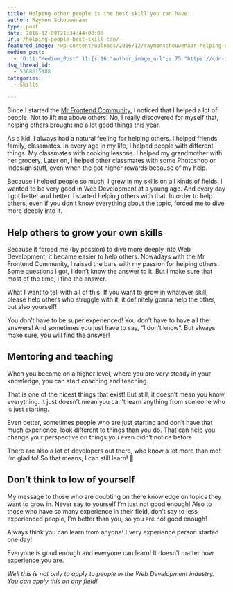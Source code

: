 ```yaml
---
title: Helping other people is the best skill you can have!
author: Raymon Schouwenaar
type: post
date: 2016-12-09T21:34:44+00:00
url: /helping-people-best-skill-can/
featured_image: /wp-content/uploads/2016/12/raymonschouwenaar-helping-others.jpg
medium_post:
  - 'O:11:"Medium_Post":11:{s:16:"author_image_url";s:75:"https://cdn-images-1.medium.com/fit/c/200/200/1*W5ssxLrDoscNIwTcu_fDEA.jpeg";s:10:"author_url";s:33:"https://medium.com/@rsschouwenaar";s:11:"byline_name";N;s:12:"byline_email";N;s:10:"cross_link";s:3:"yes";s:2:"id";s:11:"4125ca132a2";s:21:"follower_notification";s:3:"yes";s:7:"license";s:19:"all-rights-reserved";s:14:"publication_id";s:2:"-1";s:6:"status";s:6:"public";s:3:"url";s:97:"https://medium.com/@rsschouwenaar/helping-other-people-is-the-best-skill-you-can-have-4125ca132a2";}'
dsq_thread_id:
  - 5368615188
categories:
  - Skills

---
```

Since I started the <a href="http://mrfrontend.rog" target="_blank">Mr Frontend Community</a>, I noticed that I helped a lot of people. Not to lift me above others! No, I really discovered for myself that, helping others brought me a lot good things this year.

As a kid, I always had a natural feeling for helping others. I helped friends, family, classmates. In every age in my life, I helped people with different things. My classmates with cooking lessons. I helped my grandmother with her grocery. Later on, I helped other classmates with some Photoshop or Indesign stuff, even when the got higher rewards because of my help.

Because I helped people so much, I grew in my skills on all kinds of fields. I wanted to be very good in Web Development at a young age. And every day I got better and better. I started helping others with that. In order to help others, even if you don’t know everything about the topic, forced me to dive more deeply into it.

## Help others to grow your own skills

Because it forced me (by passion) to dive more deeply into Web Development, it became easier to help others. Nowadays with the Mr Frontend Community, I raised the bars with my passion for helping others. Some questions I got, I don’t know the answer to it. But I make sure that most of the time, I find the answer.

What I want to tell with all of this. If you want to grow in whatever skill, please help others who struggle with it, it definitely gonna help the other, but also yourself!

You don’t have to be super experienced! You don’t have to have all the answers! And sometimes you just have to say, “I don’t know”. But always make sure, you will find the answer!

## Mentoring and teaching

When you become on a higher level, where you are very steady in your knowledge, you can start coaching and teaching.

That is one of the nicest things that exist! But still, it doesn’t mean you know everything. It just doesn&#8217;t mean you can’t learn anything from someone who is just starting.

Even better, sometimes people who are just starting and don’t have that much experience, look different to things than you do. That can help you change your perspective on things you even didn’t notice before.

There are also a lot of developers out there, who know a lot more than me! I’m glad to! So that means, I can still learn! 🙂

## Don’t think to low of yourself

My message to those who are doubting on there knowledge on topics they want to grow in. Never say to yourself I’m just not good enough! Also to those who have so many experience in their field, don’t say to less experienced people, I’m better than you, so you are not good enough!

Always think you can learn from anyone! Every experience person started one day!

Everyone is good enough and everyone can learn! It doesn’t matter how experience you are.

_Well this is not only to apply to people in the Web Development industry. You can apply this on any field!_